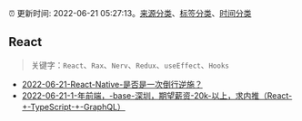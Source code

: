 :alarm_clock: 更新时间: 2022-06-21 05:27:13。[来源分类](../README.md)、[标签分类](../TAGS.md)、[时间分类](../TIMELINE.md)

## React


> 关键字：`React`、`Rax`、`Nerv`、`Redux`、`useEffect`、`Hooks`



- [2022-06-21-React-Native-是否是一次倒行逆施？](https://www.v2ex.com/t/861083) 
- [2022-06-21-1-年前端，-base-深圳，期望薪资-20k-以上，求内推（React-+-TypeScript-+-GraphQL）](https://www.v2ex.com/t/861064) 